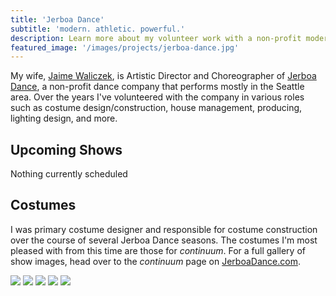 ```yaml
---
title: 'Jerboa Dance'
subtitle: 'modern. athletic. powerful.'
description: Learn more about my volunteer work with a non-profit modern dance company
featured_image: '/images/projects/jerboa-dance.jpg'
---
```


My wife, [Jaime Waliczek](http://jerboadance.com/company/JaimeWaliczek.html), is Artistic Director and Choreographer of [Jerboa Dance](http://jerboadance.com), a non-profit dance company that performs mostly in the Seattle area.  Over the years I've volunteered with the company in various roles such as costume design/construction, house management, producing, lighting design, and more. 

## Upcoming Shows
Nothing currently scheduled

## Costumes
I was primary costume designer and responsible for costume construction over the course of several Jerboa Dance seasons.  The costumes I'm most pleased with from this time are those for *continuum*.  For a full gallery of show images, head over to the *continuum* page on [JerboaDance.com](http://jerboadance.com/performances/continuum.html).

<div class="gallery" data-columns="3">
    <img src="http://www.jerboadance.com/assets/performances/continuum/continuum_23.jpg">
    <img src="http://www.jerboadance.com/assets/performances/continuum/continuum_28.jpg">
    <img src="http://www.jerboadance.com/assets/performances/continuum/continuum_18.jpg">
    <img src="http://www.jerboadance.com/assets/performances/continuum/continuum_47.jpg">
    <img src="http://www.jerboadance.com/assets/performances/continuum/continuum_22.jpg">
</div>
